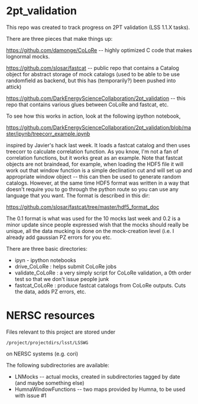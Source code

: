 # 2pt_validation

This repo was created to track progress on 2PT validation (LSS 1.1.X tasks).

There are three pieces that make things up:

https://github.com/damonge/CoLoRe -- highly optimized C code that makes
lognormal mocks.

https://github.com/slosar/fastcat -- public repo that contains a Catalog
object for abstract storage of mock catalogs (used to be able to be use
randomfield as backend, but this has (temporarily?) been pushed into
attick)

https://github.com/DarkEnergyScienceCollaboration/2pt_validation -- this repo that contains various glues between CoLoRe and fastcat, etc.

To see how this works in action, look at the following ipython
notebook,

https://github.com/DarkEnergyScienceCollaboration/2pt_validation/blob/master/ipynb/treecorr_example.ipynb

inspired by Javier's hack last week. It loads a fastcat catalog and then
uses treecorr to calculate correlation function. As you know, I'm not a
fan of correlation functions, but it works great as an example. Note that
fastcat objects are not braindead, for example, when loading the HDF5
file it will work out that window function is a simple declination cut
and will set up and appropriate window object -- this can then be used
to generate random catalogs. However, at the same time HDF5 format was
written in a way that doesn't require you to go through the python route
so you can use any language that you want. The format is described in
this dir:

https://github.com/slosar/fastcat/tree/master/hdf5_format_doc

The 0.1 format is what was used for the 10 mocks last week and 0.2 is a
minor update since people expressed wish that the mocks should really be
unique, all the data mucking is done on the mock-creation level (i.e. I
already add gaussian PZ errors for you etc. 

There are three basic directories:
* ipyn - ipython notebooks
* drive_CoLoRe : helps submit CoLoRe jobs
* validate_CoLoRe : a very simply script for CoLoRe validation, a 0th order test so that we don't issue people junk
* fastcat_CoLoRe : produce fastcat catalogs from CoLoRe outputs. Cuts the data, adds PZ errors, etc.

# NERSC resources

Files relevant to this project are stored under 
```
/project/projectdirs/lsst/LSSWG
```
on NERSC systems (e.g. cori)

The following subdirectories are available:
* LNMocks -- actual mocks, created in subdirectories tagged by date (and maybe something else)
* HumnaWindowFunctions -- two maps provided by Humna, to be used with issue #1



